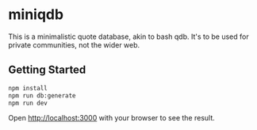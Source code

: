 # miniqdb

This is a minimalistic quote database, akin to bash qdb. It's to be used for private communities, not the wider web.

## Getting Started

```bash
npm install
npm run db:generate
npm run dev
```

Open [http://localhost:3000](http://localhost:3000) with your browser to see the result.
